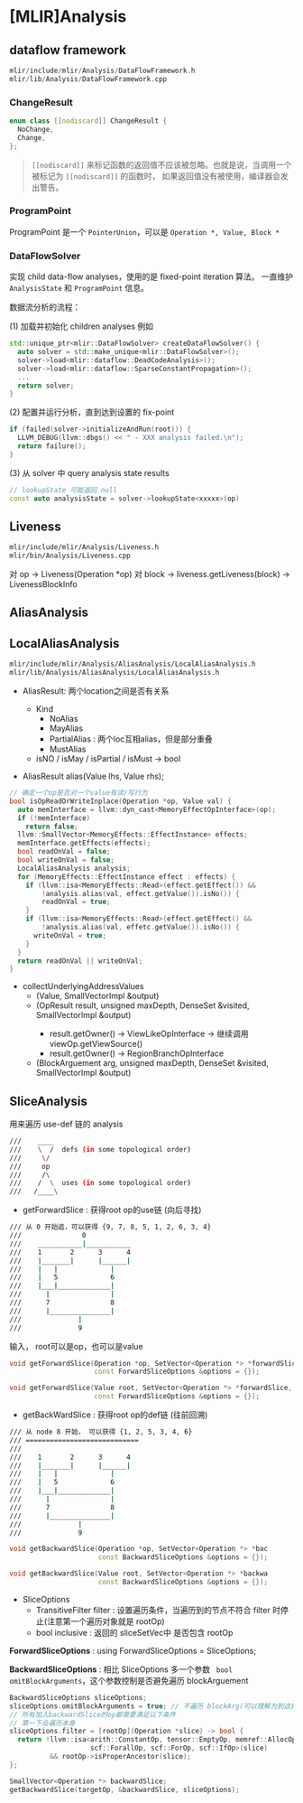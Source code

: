 # [MLIR]Analysis

## dataflow framework

```cpp
mlir/include/mlir/Analysis/DataFlowFramework.h
mlir/lib/Analysis/DataFlowFramework.cpp
```

### ChangeResult

```cpp
enum class [[nodiscard]] ChangeResult {
  NoChange,
  Change,
};
```

> `[[nodiscard]]` 来标记函数的返回值不应该被忽略。也就是说，当调用一个被标记为 `[[nodiscard]]` 的函数时，
> 如果返回值没有被使用，编译器会发出警告。

### ProgramPoint

ProgramPoint 是一个 `PointerUnion`，可以是 `Operation *, Value, Block *`

### DataFlowSolver

实现 child data-flow analyses，使用的是 fixed-point iteration 算法。
一直维护 `AnalysisState` 和 `ProgramPoint` 信息。

数据流分析的流程：

(1) 加载并初始化 children analyses
例如
```cpp
std::unique_ptr<mlir::DataFlowSolver> createDataFlowSolver() {
  auto solver = std::make_unique<mlir::DataFlowSolver>();
  solver->load<mlir::dataflow::DeadCodeAnalysis>();
  solver->load<mlir::dataflow::SparseConstantPropagation>();
  ...
  return solver;
}
```

(2) 配置并运行分析，直到达到设置的 fix-point

```cpp
if (failed(solver->initializeAndRun(root))) {
  LLVM_DEBUG(llvm::dbgs() << " - XXX analysis failed.\n");
  return failure();
}
```

(3) 从 solver 中 query analysis state results

```cpp
// lookupState 可能返回 null
const auto analysisState = solver->lookupState<xxxxx>(op)
```

## Liveness

```bash
mlir/include/mlir/Analysis/Liveness.h
mlir/bin/Analysis/Liveness.cpp
```

对 op ->  Liveness(Operation *op)
对 block -> liveness.getLiveness(block) -> LivenessBlockInfo

## AliasAnalysis

## LocalAliasAnalysis

```bash
mlir/include/mlir/Analysis/AliasAnalysis/LocalAliasAnalysis.h
mlir/lib/Analysis/AliasAnalysis/LocalAliasAnalysis.h
```

- AliasResult: 两个location之间是否有关系
  - Kind
    - NoAlias
    - MayAlias
    - PartialAlias : 两个loc互相alias，但是部分重叠
    - MustAlias
  - isNO / isMay / isPartial / isMust -> bool

- AliasResult alias(Value lhs, Value rhs);

```cpp
// 确定一个op是否对一个value有读/写行为
bool isOpReadOrWriteInplace(Operation *op, Value val) {
  auto memInterface = llvm::dyn_cast<MemoryEffectOpInterface>(op);
  if (!memInterface)
    return false;
  llvm::SmallVector<MemoryEffects::EffectInstance> effects;
  memInterface.getEffects(effects);
  bool readOnVal = false;
  bool writeOnVal = false;
  LocalAliasAnalysis analysis;
  for (MemoryEffects::EffectInstance effect : effects) {
    if (llvm::isa<MemoryEffects::Read>(effect.getEffect()) &&
        !analysis.alias(val, effect.getValue()).isNo()) {
        readOnVal = true;
    }
    if (llvm::isa<MemoryEffects::Read>(effect.getEffect() &&
        !analysis.alias(val, effetc.getValue()).isNo()) {
      writeOnVal = true;
    }
  }
  return readOnVal || writeOnVal;
}
```

- collectUnderlyingAddressValues
  - (Value, SmallVectorImpl<Value> &output)
  - (OpResult result, unsigned maxDepth, DenseSet<Value> &visited, SmallVectorImpl<Value> &output)
    - result.getOwner() -> ViewLikeOpInterface -> 继续调用 viewOp.getViewSource()
    - result.getOwner() -> RegionBranchOpInterface
  - (BlockArguement arg, unsigned maxDepth, DenseSet<Value> &visited, SmallVectorImpl<Value> &output)

## SliceAnalysis

用来遍历 use-def 链的 analysis

```bash
///    ____
///    \  /  defs (in some topological order)
///     \/
///     op
///     /\
///    /  \  uses (in some topological order)
///   /____\
```

- getForwardSlice : 获得root op的use链 (向后寻找)

```bash
/// 从 0 开始追，可以获得 {9, 7, 8, 5, 1, 2, 6, 3, 4}
///               0
///    ___________|___________
///    1       2      3      4
///    |_______|      |______|
///    |   |             |
///    |   5             6
///    |___|_____________|
///      |               |
///      7               8
///      |_______________|
///              |
///              9
```

输入， root可以是op，也可以是value
```cpp
void getForwardSlice(Operation *op, SetVector<Operation *> *forwardSlice,
                     const ForwardSliceOptions &options = {});

void getForwardSlice(Value root, SetVector<Operation *> *forwardSlice,
                     const ForwardSliceOptions &options = {});
```

- getBackWardSlice : 获得root op的def链 (往前回溯)

```bash
/// 从 node 8 开始， 可以获得 {1, 2, 5, 3, 4, 6}
/// ============================
///
///    1       2      3      4
///    |_______|      |______|
///    |   |             |
///    |   5             6
///    |___|_____________|
///      |               |
///      7               8
///      |_______________|
///              |
///              9
```

```cpp
void getBackwardSlice(Operation *op, SetVector<Operation *> *bac
                      const BackwardSliceOptions &options = {});

void getBackwardSlice(Value root, SetVector<Operation *> *backwa
                      const BackwardSliceOptions &options = {});
```

- SliceOptions
  - TransitiveFilter filter : 设置遍历条件，当遍历到的节点不符合 filter 时停止(注意第一个遍历对象就是 rootOp)
  - bool inclusive : 返回的 sliceSetVec中 是否包含 rootOp

**ForwardSliceOptions** : using ForwardSliceOptions = SliceOptions;

**BackwardSliceOptions** : 相比 SliceOptions 多一个参数 ` bool omitBlockArguments`，这个参数控制是否避免遍历 blockArguement

```cpp
BackwardSliceOptions sliceOptions;
sliceOptions.omitBlockArguments = true; // 不遍历 blockArg(可以理解为到这就结束)
// 所有加入backwardSlice的op都需要满足以下条件
// 第一下会遍历本身
sliceOptions.filter = [rootOp](Operation *slice) -> bool {
  return !llvm::isa<arith::ConstantOp, tensor::EmptyOp, memref::AllocOp，
                    scf::ForallOp, scf::ForOp, scf::IfOp>(slice)
          && rootOp->isProperAncestor(slice);
};

SmallVector<Operation *> backwardSlice;
getBackwardSlice(targetOp, &backwardSlice, sliceOptions);
```